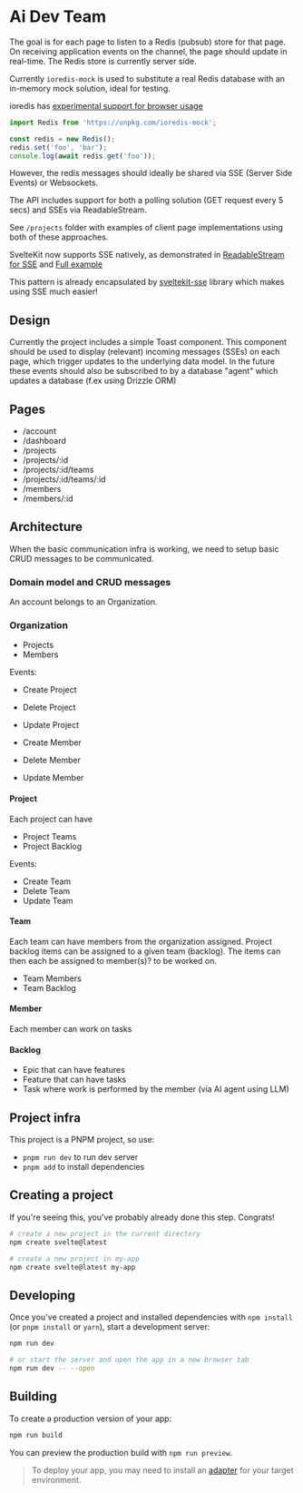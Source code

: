 # Ai Dev Team

The goal is for each page to listen to a Redis (pubsub) store for that page.
On receiving application events on the channel, the page should update in real-time.
The Redis store is currently server side.

Currently `ioredis-mock` is used to substitute a real Redis database with an in-memory mock solution, ideal for testing.

ioredis has [experimental support for browser usage](https://www.npmjs.com/package/ioredis-mock#browser-usage-experimental)

```js
import Redis from 'https://unpkg.com/ioredis-mock';

const redis = new Redis();
redis.set('foo', 'bar');
console.log(await redis.get('foo'));
```

However, the redis messages should ideally be shared via SSE (Server Side Events) or Websockets.

The API includes support for both a polling solution (GET request every 5 secs) and SSEs via ReadableStream.

See `/projects` folder with examples of client page implementations using both of these approaches.

SvelteKit now supports SSE natively, as demonstrated in [ReadableStream for SSE](https://github.com/sveltejs/kit/issues/5344#issuecomment-1266398131) and [Full example](https://github.com/sveltejs/kit/issues/5344#issuecomment-2191106238)

This pattern is already encapsulated by [sveltekit-sse](https://github.com/razshare/sveltekit-sse) library which makes using SSE much easier!

## Design

Currently the project includes a simple Toast component. This component should be used to display (relevant) incoming messages (SSEs) on each page, which trigger updates to the underlying data model. In the future these events should also be subscribed to by a database "agent" which updates a database (f.ex using Drizzle ORM)

## Pages

- /account
- /dashboard
- /projects
- /projects/:id
- /projects/:id/teams
- /projects/:id/teams/:id
- /members
- /members/:id

## Architecture

When the basic communication infra is working, we need to setup basic CRUD messages to be communicated.

### Domain model and CRUD messages

An account belongs to an Organization.

### Organization

- Projects
- Members

Events:

- Create Project
- Delete Project
- Update Project

- Create Member
- Delete Member
- Update Member

#### Project

Each project can have

- Project Teams
- Project Backlog

Events:

- Create Team
- Delete Team
- Update Team

#### Team

Each team can have members from the organization assigned. Project backlog items can be assigned to a given team (backlog).
The items can then each be assigned to member(s)? to be worked on.

- Team Members
- Team Backlog

#### Member

Each member can work on tasks

#### Backlog

- Epic that can have features
- Feature that can have tasks
- Task where work is performed by the member (via AI agent using LLM)

## Project infra

This project is a PNPM project, so use:

- `pnpm run dev` to run dev server
- `pnpm add` to install dependencies

## Creating a project

If you're seeing this, you've probably already done this step. Congrats!

```bash
# create a new project in the current directory
npm create svelte@latest

# create a new project in my-app
npm create svelte@latest my-app
```

## Developing

Once you've created a project and installed dependencies with `npm install` (or `pnpm install` or `yarn`), start a development server:

```bash
npm run dev

# or start the server and open the app in a new browser tab
npm run dev -- --open
```

## Building

To create a production version of your app:

```bash
npm run build
```

You can preview the production build with `npm run preview`.

> To deploy your app, you may need to install an [adapter](https://kit.svelte.dev/docs/adapters) for your target environment.

